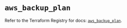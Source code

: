 # `aws_backup_plan`

Refer to the Terraform Registry for docs: [`aws_backup_plan`](https://registry.terraform.io/providers/hashicorp/aws/6.11.0/docs/resources/backup_plan).

